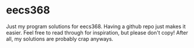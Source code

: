 eecs368
=======
Just my program solutions for eecs368. Having a github repo just makes it easier. Feel free to read through for inspiration,
but please don't copy! After all, my solutions are probably crap anyways. 
